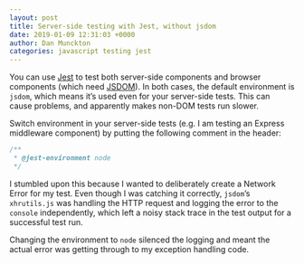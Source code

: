 ```yaml
---
layout: post
title: Server-side testing with Jest, without jsdom
date: 2019-01-09 12:31:03 +0000
author: Dan Munckton
categories: javascript testing jest
---
```


You can use [Jest](https://jestjs.io) to test both server-side components and browser components (which need [JSDOM](https://github.com/jsdom/jsdom)). In both cases, the default environment is `jsdom`, which means it’s used even for your server-side tests. This can cause problems, and apparently makes non-DOM tests run slower.

Switch environment in your server-side tests (e.g. I am testing an Express middleware component) by putting the following comment in the header:

```javascript
/**
 * @jest-environment node
 */
 ```

I stumbled upon this because I wanted to deliberately create a Network Error for my test. Even though I was catching it correctly, `jsdom`’s `xhrutils.js` was handling the HTTP request and logging the error to the `console` independently, which left a noisy stack trace in the test output for a successful test run.

Changing the environment to `node` silenced the logging and meant the actual error was getting through to my exception handling code.
